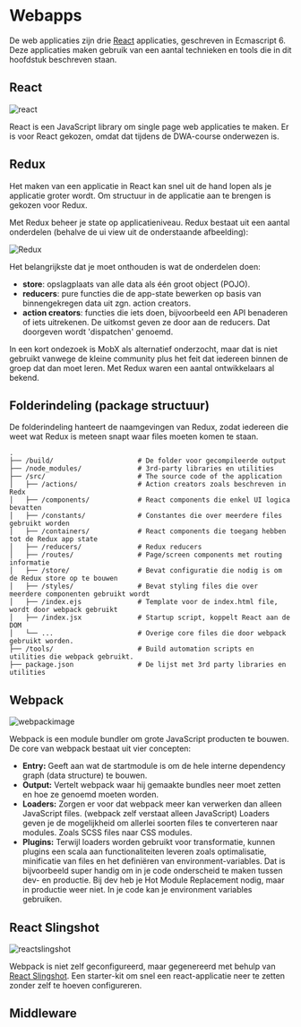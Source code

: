 # Webapps

De web applicaties zijn drie [React](https://reactjs.org/) applicaties, geschreven in Ecmascript 6. Deze applicaties maken
gebruik van een aantal technieken en tools die in dit hoofdstuk beschreven staan.

## React

![react](https://cdn-images-1.medium.com/max/1800/1*HSisLuifMO6KbLfPOKtLow.jpeg)

React is een JavaScript library om single page web applicaties te maken. Er is voor React gekozen, omdat dat tijdens
de DWA-course onderwezen is.

## Redux

Het maken van een applicatie in React kan snel uit de hand lopen als je applicatie groter wordt. Om structuur in de applicatie
aan te brengen is gekozen voor Redux.

Met Redux beheer je state op applicatieniveau. Redux bestaat
uit een aantal onderdelen (behalve de ui view uit de onderstaande afbeelding):

![Redux](https://cdn-images-1.medium.com/max/1200/1*bvAMo9Ou8yI3-zzB3aoMnA.png)

Het belangrijkste dat je moet onthouden is wat de onderdelen doen:

- __store__: opslagplaats van alle data als één groot object (POJO).
- __reducers__: pure functies die de app-state bewerken op basis van binnengekregen data uit zgn. action creators.
- __action creators__: functies die iets doen, bijvoorbeeld een API benaderen of iets uitrekenen. De uitkomst geven ze door aan de reducers. Dat doorgeven wordt 'dispatchen' genoemd.

In een kort ondezoek is MobX als alternatief onderzocht, maar dat is niet gebruikt vanwege de kleine community plus het
feit dat iedereen binnen de groep dat dan moet leren. Met Redux waren een aantal ontwikkelaars al bekend.


## Folderindeling (package structuur)

De folderindeling hanteert de naamgevingen van Redux, zodat iedereen die weet wat Redux is meteen snapt waar files moeten komen
te staan.

```
.
├── /build/                     # De folder voor gecompileerde output
├── /node_modules/              # 3rd-party libraries en utilities
├── /src/                       # The source code of the application
│   ├── /actions/               # Action creators zoals beschreven in Redx
│   ├── /components/            # React components die enkel UI logica bevatten
│   ├── /constants/             # Constantes die over meerdere files gebruikt worden
│   ├── /containers/            # React components die toegang hebben tot de Redux app state
│   ├── /reducers/              # Redux reducers
│   ├── /routes/                # Page/screen components met routing informatie
│   ├── /store/                 # Bevat configuratie die nodig is om de Redux store op te bouwen
│   ├── /styles/                # Bevat styling files die over meerdere componenten gebruikt wordt
│   ├── /index.ejs              # Template voor de index.html file, wordt door webpack gebruikt
│   ├── /index.jsx              # Startup script, koppelt React aan de DOM
│   └── ...                     # Overige core files die door webpack gebruikt worden.
├── /tools/                     # Build automation scripts en utilities die webpack gebruikt.
├── package.json                # De lijst met 3rd party libraries en utilities
```

## Webpack

![webpackimage](https://cdn-images-1.medium.com/max/1920/1*gdoQ1_5OID90wf1eLTFvWw.png)

Webpack is een module bundler om grote JavaScript producten te bouwen. De core van webpack bestaat uit vier concepten:

- __Entry:__ Geeft aan wat de startmodule is om de hele interne dependency graph (data structure) te bouwen. 
- __Output:__ Vertelt webpack waar hij gemaakte bundles neer moet zetten en hoe ze genoemd moeten worden.
- __Loaders:__ Zorgen er voor dat webpack meer kan verwerken dan alleen JavaScript files. (webpack zelf verstaat alleen JavaScript) Loaders geven je de mogelijkheid om allerlei soorten files te converteren naar modules. Zoals SCSS files naar CSS modules.
- __Plugins:__ Terwijl loaders worden gebruikt voor transformatie, kunnen plugins een scala aan functionaliteiten leveren zoals optimalisatie, minificatie van files en het definiëren van environment-variables. Dat is bijvoorbeeld super handig om in je code onderscheid te maken tussen dev- en productie. Bij dev heb je Hot Module Replacement nodig, maar in productie weer niet. In je code kan je environment variables gebruiken.

## React Slingshot

![reactslingshot](https://cloud.githubusercontent.com/assets/3129129/22811426/bb69dc06-ef0c-11e6-8092-a0bea9060b35.png)

Webpack is niet zelf geconfigureerd, maar gegenereerd met behulp van [React Slingshot](https://github.com/coryhouse/react-slingshot). Een starter-kit om snel een react-applicatie neer te zetten zonder zelf te hoeven configureren.



## Middleware
